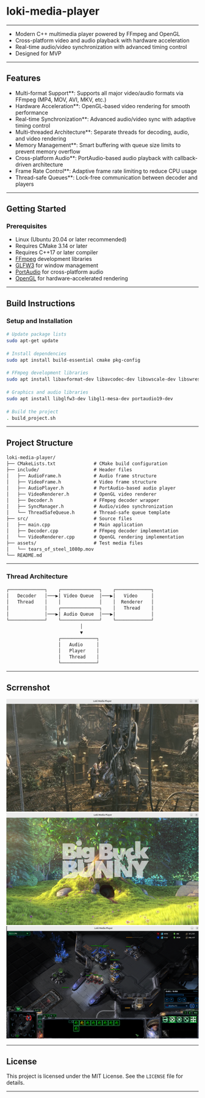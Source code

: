 # loki-media-player

---

- Modern C++ multimedia player powered by FFmpeg and OpenGL
- Cross-platform video and audio playback with hardware acceleration
- Real-time audio/video synchronization with advanced timing control
- Designed for MVP

---

## Features
- Multi-format Support**: Supports all major video/audio formats via FFmpeg (MP4, MOV, AVI, MKV, etc.)
- Hardware Acceleration**: OpenGL-based video rendering for smooth performance
- Real-time Synchronization**: Advanced audio/video sync with adaptive timing control
- Multi-threaded Architecture**: Separate threads for decoding, audio, and video rendering
- Memory Management**: Smart buffering with queue size limits to prevent memory overflow
- Cross-platform Audio**: PortAudio-based audio playback with callback-driven architecture
- Frame Rate Control**: Adaptive frame rate limiting to reduce CPU usage
- Thread-safe Queues**: Lock-free communication between decoder and players

---

## Getting Started

### Prerequisites
- Linux (Ubuntu 20.04 or later recommended)
- Requires CMake 3.14 or later
- Requires C++17 or later compiler
- [FFmpeg](https://ffmpeg.org/) development libraries
- [GLFW3](https://www.glfw.org/) for window management
- [PortAudio](http://www.portaudio.com/) for cross-platform audio
- [OpenGL](https://www.opengl.org/) for hardware-accelerated rendering

---

## Build Instructions

### Setup and Installation
```bash
# Update package lists
sudo apt-get update

# Install dependencies
sudo apt install build-essential cmake pkg-config

# FFmpeg development libraries
sudo apt install libavformat-dev libavcodec-dev libswscale-dev libswresample-dev libavutil-dev

# Graphics and audio libraries
sudo apt install libglfw3-dev libgl1-mesa-dev portaudio19-dev

# Build the project
. build_project.sh
```

---

## Project Structure
```
loki-media-player/
├── CMakeLists.txt              # CMake build configuration
├── include/                    # Header files
│   ├── AudioFrame.h            # Audio frame structure
│   ├── VideoFrame.h            # Video frame structure
│   ├── AudioPlayer.h           # PortAudio-based audio player
│   ├── VideoRenderer.h         # OpenGL video renderer
│   ├── Decoder.h               # FFmpeg decoder wrapper
│   ├── SyncManager.h           # Audio/video synchronization
│   └── ThreadSafeQueue.h       # Thread-safe queue template
├── src/                        # Source files
│   ├── main.cpp                # Main application
│   ├── Decoder.cpp             # FFmpeg decoder implementation
│   └── VideoRenderer.cpp       # OpenGL rendering implementation
├── assets/                     # Test media files
│   └── tears_of_steel_1080p.mov
└── README.md
```

---

### Thread Architecture
```
┌─────────────┐    ┌──────────────┐    ┌─────────────┐
│   Decoder   │───▶│ Video Queue  │───▶│   Video     │
│   Thread    │    │              │    │  Renderer   │
│             │    ┌──────────────┐    │   Thread    │
│             │───▶│ Audio Queue  │───▶│             │
└─────────────┘    └──────────────┘    └─────────────┘
                           │
                           ▼
                   ┌─────────────┐
                   │   Audio     │
                   │   Player    │
                   │   Thread    │
                   └─────────────┘
```

---

## Scrrenshot
![Scrrenshot1](/assets/Screenshot1.png)
![Scrrenshot2](/assets/Screenshot2.png)
![Scrrenshot3](/assets/Screenshot3.png)

---

## License
This project is licensed under the MIT License. See the `LICENSE` file for details.

---